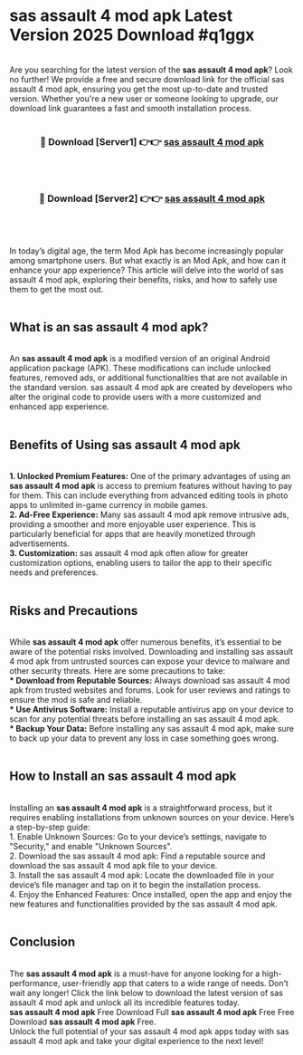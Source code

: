 # sas assault 4 mod apk Latest Version 2025 Download #q1ggx<br>
<br>
Are you searching for the latest version of the <strong>sas assault 4 mod apk</strong>? Look no further! We provide a free and secure download link for the official sas assault 4 mod apk, ensuring you get the most up-to-date and trusted version. Whether you're a new user or someone looking to upgrade, our download link guarantees a fast and smooth installation process.
<br>
<br>
<div align="center">
<h3>🔴 Download [Server1] 👉👉 <a href="https://modyolo.store/sas_assault_4_mod_apk">sas assault 4 mod apk</a></h3><br>
<br>
<h3>🔴 Download [Server2] 👉👉 <a href="https://modyolo.store/=sas_assault_4_mod_apk">sas assault 4 mod apk</a></h3><br>
</div>
<br>
<br>
In today’s digital age, the term Mod Apk has become increasingly popular among smartphone users. But what exactly is an Mod Apk, and how can it enhance your app experience? This article will delve into the world of sas assault 4 mod apk, exploring their benefits, risks, and how to safely use them to get the most out.
<br>
<br>
<h2>What is an sas assault 4 mod apk?</h2>
<br>
An <strong>sas assault 4 mod apk</strong> is a modified version of an original Android application package (APK). These modifications can include unlocked features, removed ads, or additional functionalities that are not available in the standard version. sas assault 4 mod apk are created by developers who alter the original code to provide users with a more customized and enhanced app experience.
<br>
<br>
<h2>Benefits of Using sas assault 4 mod apk</h2>
<br>
<strong> 1. Unlocked Premium Features:</strong> One of the primary advantages of using an <strong>sas assault 4 mod apk</strong> is access to premium features without having to pay for them. This can include everything from advanced editing tools in photo apps to unlimited in-game currency in mobile games.
<br>
<strong> 2. Ad-Free Experience:</strong> Many sas assault 4 mod apk remove intrusive ads, providing a smoother and more enjoyable user experience. This is particularly beneficial for apps that are heavily monetized through advertisements.
<br>
<strong> 3. Customization:</strong> sas assault 4 mod apk often allow for greater customization options, enabling users to tailor the app to their specific needs and preferences.
<br>
<br>
<h2>Risks and Precautions</h2>
<br>
While <strong>sas assault 4 mod apk</strong> offer numerous benefits, it’s essential to be aware of the potential risks involved. Downloading and installing sas assault 4 mod apk from untrusted sources can expose your device to malware and other security threats. Here are some precautions to take:
<br>
<strong> * Download from Reputable Sources:</strong> Always download sas assault 4 mod apk from trusted websites and forums. Look for user reviews and ratings to ensure the mod is safe and reliable.
<br>
<strong> * Use Antivirus Software:</strong> Install a reputable antivirus app on your device to scan for any potential threats before installing an sas assault 4 mod apk.
<br>
<strong> * Backup Your Data:</strong> Before installing any sas assault 4 mod apk, make sure to back up your data to prevent any loss in case something goes wrong.
<br>
<br>
<h2>How to Install an sas assault 4 mod apk</h2>
<br>
Installing an <strong>sas assault 4 mod apk</strong> is a straightforward process, but it requires enabling installations from unknown sources on your device. Here’s a step-by-step guide:
<br>
 1. Enable Unknown Sources: Go to your device’s settings, navigate to "Security," and enable "Unknown Sources".
<br>
 2. Download the sas assault 4 mod apk: Find a reputable source and download the sas assault 4 mod apk file to your device.
<br>
 3. Install the sas assault 4 mod apk: Locate the downloaded file in your device’s file manager and tap on it to begin the installation process.
<br>
 4. Enjoy the Enhanced Features: Once installed, open the app and enjoy the new features and functionalities provided by the sas assault 4 mod apk.
<br>
<br>
<h2><strong>Conclusion</strong></h2>
<br>
The <strong>sas assault 4 mod apk</strong> is a must-have for anyone looking for a high-performance, user-friendly app that caters to a wide range of needs. Don’t wait any longer! Click the link below to download the latest version of sas assault 4 mod apk and unlock all its incredible features today.
<br>
<strong>sas assault 4 mod apk</strong> Free Download Full <strong>sas assault 4 mod apk</strong> Free Free Download <strong>sas assault 4 mod apk</strong> Free.
<br>
Unlock the full potential of your sas assault 4 mod apk apps today with sas assault 4 mod apk and take your digital experience to the next level!

